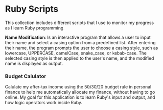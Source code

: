 # Ruby Scripts

This collection includes different scripts that I use to monitor my progress as I learn Ruby programming.

**Name Modification**: Is an interactive program that allows a user to input their name and select a casing option from a predefined list. After entering their name, the program prompts the user to choose a casing style, such as lowercase, UPPERCASE, camelCase, snake_case, or kebab-case. The selected casing style is then applied to the user's name, and the modified name is displayed as output.

### Budget Calulator

Calulate my after-tax income using the 50/30/20 budget rule in personal finance to help me automatically allocate my finance, without having to go online. My goal for this application is to learn Ruby's input and output, and how logic operators work inside Ruby.
